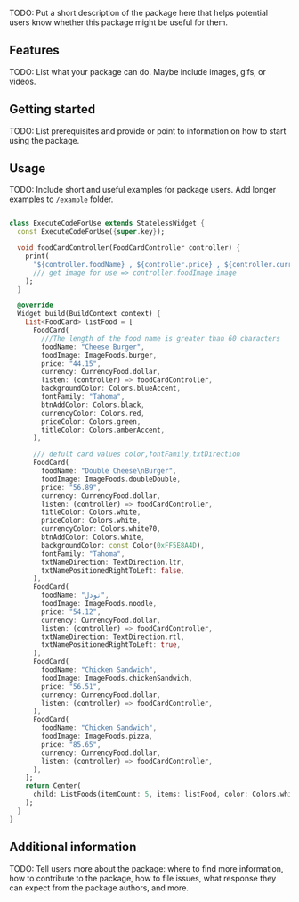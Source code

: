 <!--
This README describes the package. If you publish this package to pub.dev,
this README's contents appear on the landing page for your package.

For information about how to write a good package README, see the guide for
[writing package pages](https://dart.dev/tools/pub/writing-package-pages).

For general information about developing packages, see the Dart guide for
[creating packages](https://dart.dev/guides/libraries/create-packages)
and the Flutter guide for
[developing packages and plugins](https://flutter.dev/to/develop-packages).
-->

TODO: Put a short description of the package here that helps potential users
know whether this package might be useful for them.

## Features

TODO: List what your package can do. Maybe include images, gifs, or videos.

## Getting started

TODO: List prerequisites and provide or point to information on how to
start using the package.

## Usage

TODO: Include short and useful examples for package users. Add longer examples
to `/example` folder.

```dart

class ExecuteCodeForUse extends StatelessWidget {
  const ExecuteCodeForUse({super.key});

  void foodCardController(FoodCardController controller) {
    print(
      "${controller.foodName} , ${controller.price} , ${controller.currency.currency} ",
      /// get image for use => controller.foodImage.image
    );
  }

  @override
  Widget build(BuildContext context) {
    List<FoodCard> listFood = [
      FoodCard(
        ///The length of the food name is greater than 60 characters
        foodName: "Cheese Burger",
        foodImage: ImageFoods.burger,
        price: "44.15",
        currency: CurrencyFood.dollar,
        listen: (controller) => foodCardController,
        backgroundColor: Colors.blueAccent,
        fontFamily: "Tahoma",
        btnAddColor: Colors.black,
        currencyColor: Colors.red,
        priceColor: Colors.green,
        titleColor: Colors.amberAccent,
      ),

      /// defult card values color,fontFamily,txtDirection
      FoodCard(
        foodName: "Double Cheese\nBurger",
        foodImage: ImageFoods.doubleDouble,
        price: "56.89",
        currency: CurrencyFood.dollar,
        listen: (controller) => foodCardController,
        titleColor: Colors.white,
        priceColor: Colors.white,
        currencyColor: Colors.white70,
        btnAddColor: Colors.white,
        backgroundColor: const Color(0xFF5E8A4D),
        fontFamily: "Tahoma",
        txtNameDirection: TextDirection.ltr,
        txtNamePositionedRightToLeft: false,
      ),
      FoodCard(
        foodName: "نودل",
        foodImage: ImageFoods.noodle,
        price: "54.12",
        currency: CurrencyFood.dollar,
        listen: (controller) => foodCardController,
        txtNameDirection: TextDirection.rtl,
        txtNamePositionedRightToLeft: true,
      ),
      FoodCard(
        foodName: "Chicken Sandwich",
        foodImage: ImageFoods.chickenSandwich,
        price: "56.51",
        currency: CurrencyFood.dollar,
        listen: (controller) => foodCardController,
      ),
      FoodCard(
        foodName: "Chicken Sandwich",
        foodImage: ImageFoods.pizza,
        price: "85.65",
        currency: CurrencyFood.dollar,
        listen: (controller) => foodCardController,
      ),
    ];
    return Center(
      child: ListFoods(itemCount: 5, items: listFood, color: Colors.white70),
    );
  }
}


```

## Additional information

TODO: Tell users more about the package: where to find more information, how to
contribute to the package, how to file issues, what response they can expect
from the package authors, and more.
